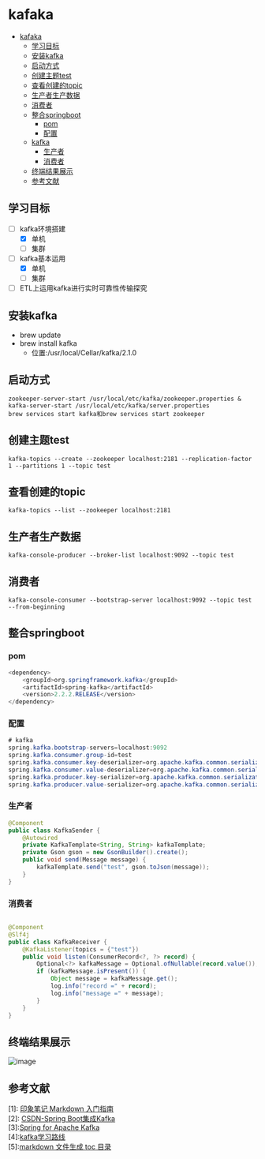 # kafaka
* [kafaka](#kafaka)
  * [学习目标](#学习目标)
  * [安装kafka](#安装kafka)
  * [启动方式](#启动方式)
  * [创建主题test](#创建主题test)
  * [查看创建的topic](#查看创建的topic)
  * [生产者生产数据](#生产者生产数据)
  * [消费者](#消费者)
  * [整合springboot](#整合springboot)
    * [pom](#pom)
    * [配置](#配置)
  * [kafka](#kafka)
    * [生产者](#生产者)
    * [消费者](#消费者-1)
  * [终端结果展示](#终端结果展示)
  * [参考文献](#参考文献)
## 学习目标
- [ ] kafka环境搭建
	- [x] 单机
	- [ ] 集群
- [ ] kafka基本运用
	- [x] 单机
	- [ ] 集群
- [ ] ETL上运用kafka进行实时可靠性传输探究
## 安装kafka
- brew update
- brew install kafka
	- 位置:/usr/local/Cellar/kafka/2.1.0
## 启动方式
	zookeeper-server-start /usr/local/etc/kafka/zookeeper.properties & kafka-server-start /usr/local/etc/kafka/server.properties
	brew services start kafka和brew services start zookeeper
## 创建主题test
	kafka-topics --create --zookeeper localhost:2181 --replication-factor 1 --partitions 1 --topic test
## 查看创建的topic
	kafka-topics --list --zookeeper localhost:2181
## 生产者生产数据
	kafka-console-producer --broker-list localhost:9092 --topic test
## 消费者
	kafka-console-consumer --bootstrap-server localhost:9092 --topic test --from-beginning
## 整合springboot
### pom
``` java
<dependency>
    <groupId>org.springframework.kafka</groupId>
    <artifactId>spring-kafka</artifactId>
    <version>2.2.2.RELEASE</version>
</dependency>
```
### 配置
``` java
# kafka
spring.kafka.bootstrap-servers=localhost:9092
spring.kafka.consumer.group-id=test
spring.kafka.consumer.key-deserializer=org.apache.kafka.common.serialization.StringDeserializer
spring.kafka.consumer.value-deserializer=org.apache.kafka.common.serialization.StringDeserializer
spring.kafka.producer.key-serializer=org.apache.kafka.common.serialization.StringSerializer
spring.kafka.producer.value-serializer=org.apache.kafka.common.serialization.StringSerializer
```
### 生产者
``` java
@Component
public class KafkaSender {
    @Autowired
    private KafkaTemplate<String, String> kafkaTemplate;
    private Gson gson = new GsonBuilder().create();
    public void send(Message message) {
        kafkaTemplate.send("test", gson.toJson(message));
    }
}
``` 
### 消费者
``` java

@Component
@Slf4j
public class KafkaReceiver {
    @KafkaListener(topics = {"test"})
    public void listen(ConsumerRecord<?, ?> record) {
        Optional<?> kafkaMessage = Optional.ofNullable(record.value());
        if (kafkaMessage.isPresent()) {
            Object message = kafkaMessage.get();
            log.info("record =" + record);
            log.info("message =" + message);
        }
    }
}
```
## 终端结果展示
![image](https://img-blog.csdnimg.cn/20190110065325444.png?x-oss-process=image/watermark,type_ZmFuZ3poZW5naGVpdGk,shadow_10,text_aHR0cHM6Ly9ibG9nLmNzZG4ubmV0L3FxXzIwNzY2MDg1,size_16,color_FFFFFF,t_70)
## 参考文献
[1]: [印象笔记 Markdown 入门指南](https://list.yinxiang.com/markdown/eef42447-db3f-48ee-827b-1bb34c03eb83.php)<br>
[2]: [CSDN-Spring Boot集成Kafka](https://blog.csdn.net/guijiaoba/article/details/78637375)<br>
[3]:[Spring for Apache Kafka](https://docs.spring.io/spring-kafka/docs/2.2.2.RELEASE/reference/html/)<br>
[4]:[kafka学习路线](https://www.baidu.com/s?ie=utf-8&f=8&rsv_bp=1&rsv_idx=1&tn=baidu&wd=kafka%E5%AD%A6%E4%B9%A0%E8%B7%AF%E7%BA%BF&oq=%2526gt%253BTL%25E4%25B8%258Akafka%25E5%25AD%25A6%25E4%25B9%25A0%25E8%25B7%25AF%25E7%25BA%25BF&rsv_pq=d79a747d0001a559&rsv_t=1607CULT%2BvC1cpwxtxhBXoMjWBQpvX6d38eea0X3OWYomU09huwcW0%2FrG%2FE&rqlang=cn&rsv_enter=1&rsv_sug3=1&rsv_sug2=0&inputT=485&rsv_sug4=486)<br>
[5]:[markdown 文件生成 toc 目录](https://github.com/houbb/markdown-toc)